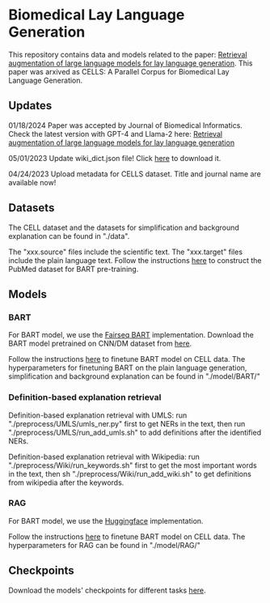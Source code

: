 # Biomedical Lay Language Generation
This repository contains data and models related to the paper: [Retrieval augmentation of large language models for lay language generation](https://www.sciencedirect.com/science/article/pii/S1532046423003015?dgcid=author). This paper was arxived as CELLS: A Parallel Corpus for Biomedical Lay Language Generation. 

## Updates
01/18/2024 Paper was accepted by Journal of Biomedical Informatics. Check the latest version with GPT-4 and Llama-2 here: [Retrieval augmentation of large language models for lay language generation](https://www.sciencedirect.com/science/article/pii/S1532046423003015?dgcid=author)

05/01/2023 Update wiki_dict.json file! Click [here](https://drive.google.com/file/d/1c0nz577gaghbP0GlRfRhOy8EyuSdpHZO/view?usp=share_link) to download it.

04/24/2023 Upload metadata for CELLS dataset. Title and journal name are available now!

## Datasets
The CELL dataset and the datasets for simplification and background explanation can be found in "./data".

The "xxx.source" files include the scientific text. The "xxx.target" files include the plain language text.
Follow the instructions [here](https://github.com/qiuweipku/Plain_language_summarization) to construct the PubMed dataset for BART pre-training.

## Models
### BART
For BART model, we use the [Fairseq BART](https://github.com/pytorch/fairseq/tree/master/examples/bart) implementation. Download the BART model pretrained on CNN/DM dataset from [here](https://dl.fbaipublicfiles.com/fairseq/models/bart.large.cnn.tar.gz).

Follow the instructions [here](https://github.com/pytorch/fairseq/blob/master/examples/bart/README.summarization.md) to finetune BART model on CELL data. The hyperparameters for finetuning BART on the plain language generation, simplification and background explanation can be found in "./model/BART/"

### Definition-based explanation retrieval
Definition-based explanation retrieval with UMLS: run "./preprocess/UMLS/umls_ner.py" first to get NERs in the text, then run "./preprocess/UMLS/run_add_umls.sh" to add definitions after the identified NERs. 

Definition-based explanation retrieval with Wikipedia: run "./preprocess/Wiki/run_keywords.sh" first to get the most important words in the text, then sh "./preprocess/Wiki/run_add_wiki.sh" to get definitions from wikipedia after the keywords.

### RAG
For BART model, we use the [Huggingface](https://huggingface.co/docs/transformers/model_doc/rag) implementation. 

Follow the instructions [here](https://github.com/huggingface/transformers/tree/main/examples/research_projects/rag) to finetune BART model on CELL data. The hyperparameters for RAG can be found in "./model/RAG/"


## Checkpoints
Download the models' checkpoints for different tasks [here](https://drive.google.com/drive/u/1/folders/1Qcq93Vo4L8jUD-o06u1z73SqmmPBiWee).
